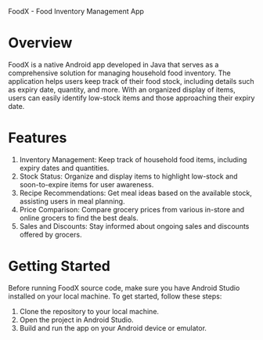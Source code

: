 FoodX - Food Inventory Management App
# Overview
FoodX is a native Android app developed in Java that serves as a comprehensive solution for managing household food inventory. The application helps users keep track of their food stock, including details such as expiry date, quantity, and more. With an organized display of items, users can easily identify low-stock items and those approaching their expiry date.
# Features
1. Inventory Management: Keep track of household food items, including expiry dates and quantities.
2. Stock Status: Organize and display items to highlight low-stock and soon-to-expire items for user awareness.
3. Recipe Recommendations: Get meal ideas based on the available stock, assisting users in meal planning.
4. Price Comparison: Compare grocery prices from various in-store and online grocers to find the best deals.
5. Sales and Discounts: Stay informed about ongoing sales and discounts offered by grocers.
# Getting Started
Before running FoodX source code, make sure you have Android Studio installed on your local machine. To get started, follow these steps:
1. Clone the repository to your local machine.
2. Open the project in Android Studio.
3. Build and run the app on your Android device or emulator.
